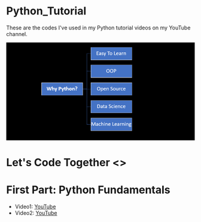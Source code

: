 # Python_Tutorial
These are the codes I've used in my Python tutorial videos on my YouTube channel.

<img src='Images/Cover2.png' alt = 'Why Python'>


# Let's Code Together <>


# First Part: Python Fundamentals 
- Video1: <a href="https://www.youtube.com/watch?v=WxHhW1fCWak&t=80s">YouTube</a>
- Video2: <a href="https://youtu.be/llQRe-yrPVg">YouTube</a>
